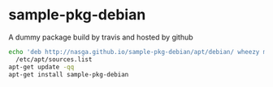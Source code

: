 sample-pkg-debian
=================

A dummy package build by travis and hosted by github

`````bash
echo 'deb http://nasga.github.io/sample-pkg-debian/apt/debian/ wheezy main' >> \
  /etc/apt/sources.list
apt-get update -qq
apt-get install sample-pkg-debian
`````
